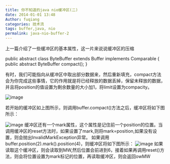 ```yaml
---
title: 你不知道的java nio缓冲区(二)
date: 2014-01-01 13:48
Author: fuqiang
categories: 技术流
tags: buffer,java, nio
permalink: java-nio-buffer-2
---
```



上一篇介绍了一些缓冲区的基本属性，这一片来说说缓冲区的压缩

</p>
    public abstract class ByteBuffer extends Buffer implements Comparable {
    public abstract ByteBuffer compact();
    }

有时，我们可能指向从缓冲区中取出部分数据来，然后重新填充，compact方法会为你完成这些事情，它的作用就是将已经释放的数据丢掉，保留未释放的数据，并且将position的值设置为剩余数量的大小加1，将limit设置为compacity。

![image](http://img.blog.csdn.net/20140101133042234?watermark/2/text/aHR0cDovL2Jsb2cuY3Nkbi5uZXQvamlhbmdmdWxsbGw=/font/5a6L5L2T/fontsize/400/fill/I0JBQkFCMA==/dissolve/70/gravity/Center)
<!--more-->
若开始的缓冲区如上图所示，则调用buffer.compact()方法之后，缓冲区将如下图所示：

![image](http://img.blog.csdn.net/20140101133244093?watermark/2/text/aHR0cDovL2Jsb2cuY3Nkbi5uZXQvamlhbmdmdWxsbGw=/font/5a6L5L2T/fontsize/400/fill/I0JBQkFCMA==/dissolve/70/gravity/Center)
缓冲区还有一个mark属性，这个属性是记住前一个position的位置。当调用缓冲区的reset方法时，如果设置了mark,则将mark=position,如果没有设置，则会抛出InvalidMarkException异常。
如果调用buffer.position(2).mark().position(4)，则缓冲区将如下图所示：
![image](http://img.blog.csdn.net/20140101133810453?watermark/2/text/aHR0cDovL2Jsb2cuY3Nkbi5uZXQvamlhbmdmdWxsbGw=/font/5a6L5L2T/fontsize/400/fill/I0JBQkFCMA==/dissolve/70/gravity/Center)
如果读取这个缓冲区，则会读取到MW,然后位置会前进到6，接着如果再调用reset()方法，则会将位置设置为mark标记的位置，再读取缓冲区，则会返回owMW
